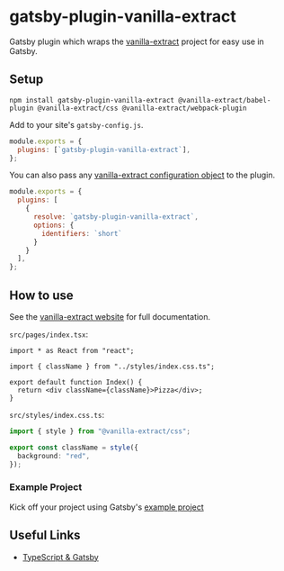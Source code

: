 # gatsby-plugin-vanilla-extract

Gatsby plugin which wraps the [vanilla-extract](https://vanilla-extract.style/) project for easy use in Gatsby.

## Setup

```shell
npm install gatsby-plugin-vanilla-extract @vanilla-extract/babel-plugin @vanilla-extract/css @vanilla-extract/webpack-plugin
```

Add to your site's `gatsby-config.js`.

```js
module.exports = {
  plugins: [`gatsby-plugin-vanilla-extract`],
};
```

You can also pass any [vanilla-extract configuration object](https://vanilla-extract.style/documentation/setup/#configuration) to the plugin.

```js
module.exports = {
  plugins: [
    {
      resolve: `gatsby-plugin-vanilla-extract`,
      options: {
        identifiers: `short`
      }
    }
  ],
};
```

## How to use

See the [vanilla-extract website](https://vanilla-extract.style/) for full documentation.

`src/pages/index.tsx`:

```tsx
import * as React from "react";

import { className } from "../styles/index.css.ts";

export default function Index() {
  return <div className={className}>Pizza</div>;
}
```

`src/styles/index.css.ts`:

```ts
import { style } from "@vanilla-extract/css";

export const className = style({
  background: "red",
});
```

### Example Project

Kick off your project using Gatsby's [example project](TODO)

## Useful Links

- [TypeScript & Gatsby](https://www.gatsbyjs.com/docs/how-to/custom-configuration/typescript/)
